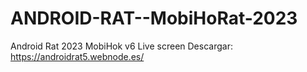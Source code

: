 # ANDROID-RAT--MobiHoRat-2023
Android Rat 2023 MobiHok v6 Live screen
Descargar:
https://androidrat5.webnode.es/
